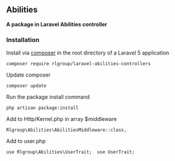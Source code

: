 ## Abilities ##
**A package in Laravel Abilities controller**


### Installation ###

Install via [composer](http://getcomposer.org) in the root directory of a Laravel 5 application

    composer require rlgroup/laravel-abilities-controllers

Update composer

	composer update

Run the package install command

	php artisan package:install

Add to Http/Kernel.php in array $middleware

	Rlgroup\Abilities\AbilitiesMiddleware::class,

Add to user.php

	use Rlgroup\Abilities\UserTrait;  use UserTrait;
